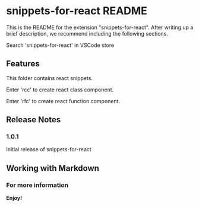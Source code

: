# snippets-for-react README

This is the README for the extension "snippets-for-react". After writing up a brief description, we recommend including the following sections.

Search 'snippets-for-react' in VSCode store

## Features

This folder contains react snippets.

Enter 'rcc' to create react class component.

Enter 'rfc' to create react function component.

## Release Notes

### 1.0.1

Initial release of snippets-for-react


## Working with Markdown

### For more information

**Enjoy!**
